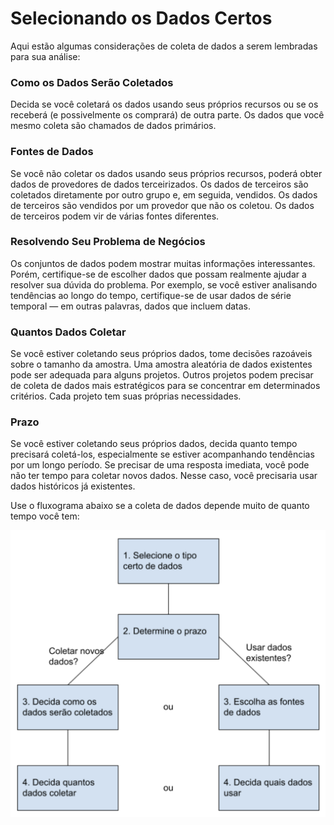 # Selecionando os Dados Certos

Aqui estão algumas considerações de coleta de dados a serem lembradas para sua análise:

### Como os Dados Serão Coletados
Decida se você coletará os dados usando seus próprios recursos ou se os receberá (e possivelmente os comprará) de outra parte. Os dados que você mesmo coleta são chamados de dados primários.

### Fontes de Dados
Se você não coletar os dados usando seus próprios recursos, poderá obter dados de provedores de dados terceirizados. Os dados de terceiros são coletados diretamente por outro grupo e, em seguida, vendidos. Os dados de terceiros são vendidos por um provedor que não os coletou. Os dados de terceiros podem vir de várias fontes diferentes.

### Resolvendo Seu Problema de Negócios
Os conjuntos de dados podem mostrar muitas informações interessantes. Porém, certifique-se de escolher dados que possam realmente ajudar a resolver sua dúvida do problema. Por exemplo, se você estiver analisando tendências ao longo do tempo, certifique-se de usar dados de série temporal — em outras palavras, dados que incluem datas.

### Quantos Dados Coletar
Se você estiver coletando seus próprios dados, tome decisões razoáveis sobre o tamanho da amostra. Uma amostra aleatória de dados existentes pode ser adequada para alguns projetos. Outros projetos podem precisar de coleta de dados mais estratégicos para se concentrar em determinados critérios. Cada projeto tem suas próprias necessidades.

### Prazo
Se você estiver coletando seus próprios dados, decida quanto tempo precisará coletá-los, especialmente se estiver acompanhando tendências por um longo período. Se precisar de uma resposta imediata, você pode não ter tempo para coletar novos dados. Nesse caso, você precisaria usar dados históricos já existentes.

Use o fluxograma abaixo se a coleta de dados depende muito de quanto tempo você tem:

![Alt text](image.png)